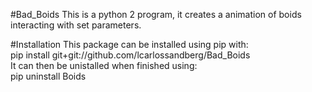#Bad_Boids
This is a python 2 program, it creates a animation of boids interacting with set parameters.

#Installation
This package can be installed using pip with:<br /> 
pip install git+git://github.com/lcarlossandberg/Bad_Boids<br /> 
It can then be unistalled when finished using:<br /> 
pip uninstall Boids
